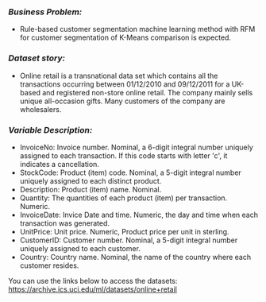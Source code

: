 ### *Business Problem:*

* Rule-based customer segmentation machine learning method with RFM for customer segmentation of K-Means comparison is expected.

### *Dataset story:*

* Online retail is a transnational data set which contains all the transactions occurring between 01/12/2010 and 09/12/2011 for a UK-based and registered non-store online retail. The company mainly sells unique all-occasion gifts. Many customers of the company are wholesalers.

### *Variable Description:*

* InvoiceNo: Invoice number. Nominal, a 6-digit integral number uniquely assigned to each transaction. If this code starts with letter 'c', it indicates a cancellation.
* StockCode: Product (item) code. Nominal, a 5-digit integral number uniquely assigned to each distinct product.
* Description: Product (item) name. Nominal.
* Quantity: The quantities of each product (item) per transaction. Numeric.
* InvoiceDate: Invice Date and time. Numeric, the day and time when each transaction was generated.
* UnitPrice: Unit price. Numeric, Product price per unit in sterling.
* CustomerID: Customer number. Nominal, a 5-digit integral number uniquely assigned to each customer.
* Country: Country name. Nominal, the name of the country where each customer resides.

You can use the links below to access the datasets: https://archive.ics.uci.edu/ml/datasets/online+retail
